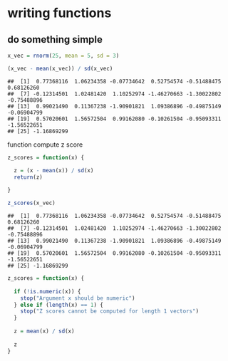 writing functions
================

## do something simple

``` r
x_vec = rnorm(25, mean = 5, sd = 3)

(x_vec - mean(x_vec)) / sd(x_vec)
```

    ##  [1]  0.77368116  1.06234358 -0.07734642  0.52754574 -0.51488475  0.68126260
    ##  [7] -0.12314501  1.02481420  1.10252974 -1.46270663 -1.30022802 -0.75488896
    ## [13]  0.99021490  0.11367238 -1.90901821  1.09386896 -0.49875149 -0.06904799
    ## [19]  0.57020601  1.56572504  0.99162080 -0.10261504 -0.95093311 -1.56522651
    ## [25] -1.16869299

function compute z score

``` r
z_scores = function(x) {

  z = (x - mean(x)) / sd(x)
  return(z)
  
}

z_scores(x_vec)
```

    ##  [1]  0.77368116  1.06234358 -0.07734642  0.52754574 -0.51488475  0.68126260
    ##  [7] -0.12314501  1.02481420  1.10252974 -1.46270663 -1.30022802 -0.75488896
    ## [13]  0.99021490  0.11367238 -1.90901821  1.09386896 -0.49875149 -0.06904799
    ## [19]  0.57020601  1.56572504  0.99162080 -0.10261504 -0.95093311 -1.56522651
    ## [25] -1.16869299

``` r
z_scores = function(x) {
  
  if (!is.numeric(x)) {
    stop("Argument x should be numeric")
  } else if (length(x) == 1) {
    stop("Z scores cannot be computed for length 1 vectors")
  }
  
  z = mean(x) / sd(x)
  
  z
}
```
